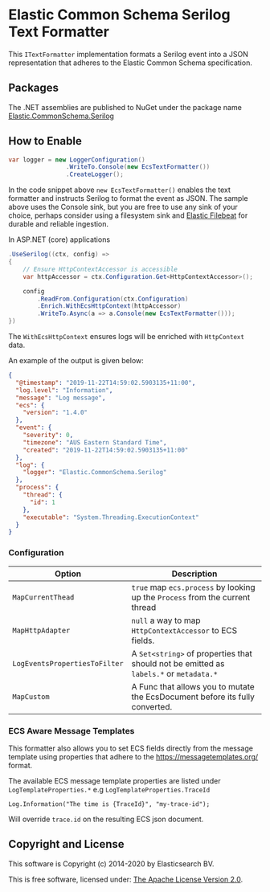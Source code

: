 # Elastic Common Schema Serilog Text Formatter

This `ITextFormatter` implementation formats a Serilog event into a JSON representation that adheres to the Elastic Common Schema specification.

## Packages

The .NET assemblies are published to NuGet under the package name [Elastic.CommonSchema.Serilog](http://nuget.org/packages/Elastic.CommonSchema.Serilog)

## How to Enable

```csharp
var logger = new LoggerConfiguration()
                .WriteTo.Console(new EcsTextFormatter())
                .CreateLogger();
```

In the code snippet above `new EcsTextFormatter()` enables the text formatter and instructs Serilog to format the event as JSON. The sample above uses the Console sink, but you are free to use any sink of your choice, perhaps consider using a filesystem sink and [Elastic Filebeat](https://www.elastic.co/downloads/beats/filebeat) for durable and reliable ingestion.

In ASP.NET (core) applications 

```csharp
.UseSerilog((ctx, config) =>
{
	// Ensure HttpContextAccessor is accessible
	var httpAccessor = ctx.Configuration.Get<HttpContextAccessor>();

	config
		.ReadFrom.Configuration(ctx.Configuration)
		.Enrich.WithEcsHttpContext(httpAccessor)
		.WriteTo.Async(a => a.Console(new EcsTextFormatter()));
})
```

The `WithEcsHttpContext` ensures logs will be enriched with `HttpContext` data.

An example of the output is given below:

```json
{
  "@timestamp": "2019-11-22T14:59:02.5903135+11:00",
  "log.level": "Information",
  "message": "Log message",
  "ecs": {
    "version": "1.4.0"
  },
  "event": {
    "severity": 0,
    "timezone": "AUS Eastern Standard Time",
    "created": "2019-11-22T14:59:02.5903135+11:00"
  },
  "log": {
    "logger": "Elastic.CommonSchema.Serilog"
  },
  "process": {
    "thread": {
      "id": 1
    },
    "executable": "System.Threading.ExecutionContext"
  }
}
```

### Configuration

| Option                        | Description                                                                            |
|-------------------------------|----------------------------------------------------------------------------------------|
| `MapCurrentThead`             | `true` map `ecs.process` by looking up the `Process` from the current thread           |                                              |
| `MapHttpAdapter`              | `null` a way to map `HttpContextAccessor` to ECS fields.                               | 
| `LogEventsPropertiesToFilter` | A `Set<string>` of properties that should not be emitted as `labels.*` or `metadata.*` |
| `MapCustom`                   | A Func that allows you to mutate the EcsDocument before its fully converted.           |


### ECS Aware Message Templates

This formatter also allows you to set ECS fields directly from the message template using properties that adhere to the
https://messagetemplates.org/ format. 

The available ECS message template properties are listed under `LogTemplateProperties.*` e.g `LogTemplateProperties.TraceId`

```chsarp
Log.Information("The time is {TraceId}", "my-trace-id");
```

Will override `trace.id` on the resulting ECS json document. 

## Copyright and License

This software is Copyright (c) 2014-2020 by Elasticsearch BV.

This is free software, licensed under: [The Apache License Version 2.0](https://github.com/elastic/ecs-dotnet/blob/main/license.txt).
